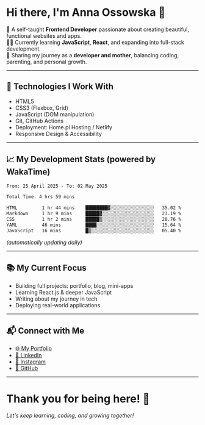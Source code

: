 # Hi there, I'm Anna Ossowska 👋

🌸 A self-taught **Frontend Developer** passionate about creating beautiful, functional websites and apps.  
👩‍💻 Currently learning **JavaScript**, **React**, and expanding into full-stack development.  
💬 Sharing my journey as a **developer and mother**, balancing coding, parenting, and personal growth.

---

## 🚀 Technologies I Work With
- HTML5
- CSS3 (Flexbox, Grid)
- JavaScript (DOM manipulation)
- Git, GitHub Actions
- Deployment: Home.pl Hosting / Netlify
- Responsive Design & Accessibility

---

## 📈 My Development Stats (powered by WakaTime)

<!--START_SECTION:waka-->

```txt
From: 25 April 2025 - To: 02 May 2025

Total Time: 4 hrs 59 mins

HTML         1 hr 44 mins    ████████▓░░░░░░░░░░░░░░░░   35.02 %
Markdown     1 hr 9 mins     █████▓░░░░░░░░░░░░░░░░░░░   23.19 %
CSS          1 hr 2 mins     █████▒░░░░░░░░░░░░░░░░░░░   20.76 %
YAML         46 mins         ████░░░░░░░░░░░░░░░░░░░░░   15.64 %
JavaScript   16 mins         █▒░░░░░░░░░░░░░░░░░░░░░░░   05.40 %
```

<!--END_SECTION:waka-->

_(automatically updating daily)_

---

## 📚 My Current Focus

- Building full projects: portfolio, blog, mini-apps
- Learning React.js & deeper JavaScript
- Writing about my journey in tech
- Deploying real-world applications

---

## 📬 Connect with Me

- [🌐 My Portfolio](https://ossowska.tech)
- [💼 LinkedIn](https://linkedin.com/in/anna-ossowska-130493a0/)
- [📸 Instagram](https://instagram.com/wiedzma_w_korpo/)
- [🐙 GitHub](https://github.com/anka-oss)

---

# Thank you for being here! 🚀  
_Let's keep learning, coding, and growing together!_

